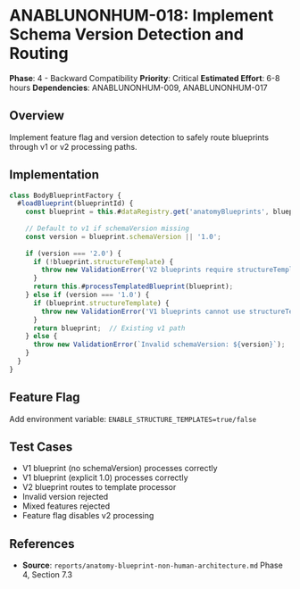 # ANABLUNONHUM-018: Implement Schema Version Detection and Routing

**Phase**: 4 - Backward Compatibility
**Priority**: Critical
**Estimated Effort**: 6-8 hours
**Dependencies**: ANABLUNONHUM-009, ANABLUNONHUM-017

## Overview

Implement feature flag and version detection to safely route blueprints through v1 or v2 processing paths.

## Implementation

```javascript
class BodyBlueprintFactory {
  #loadBlueprint(blueprintId) {
    const blueprint = this.#dataRegistry.get('anatomyBlueprints', blueprintId);
    
    // Default to v1 if schemaVersion missing
    const version = blueprint.schemaVersion || '1.0';
    
    if (version === '2.0') {
      if (!blueprint.structureTemplate) {
        throw new ValidationError('V2 blueprints require structureTemplate');
      }
      return this.#processTemplatedBlueprint(blueprint);
    } else if (version === '1.0') {
      if (blueprint.structureTemplate) {
        throw new ValidationError('V1 blueprints cannot use structureTemplate');
      }
      return blueprint;  // Existing v1 path
    } else {
      throw new ValidationError(`Invalid schemaVersion: ${version}`);
    }
  }
}
```

## Feature Flag

Add environment variable: `ENABLE_STRUCTURE_TEMPLATES=true/false`

## Test Cases

- V1 blueprint (no schemaVersion) processes correctly
- V1 blueprint (explicit 1.0) processes correctly
- V2 blueprint routes to template processor
- Invalid version rejected
- Mixed features rejected
- Feature flag disables v2 processing

## References

- **Source**: `reports/anatomy-blueprint-non-human-architecture.md` Phase 4, Section 7.3
